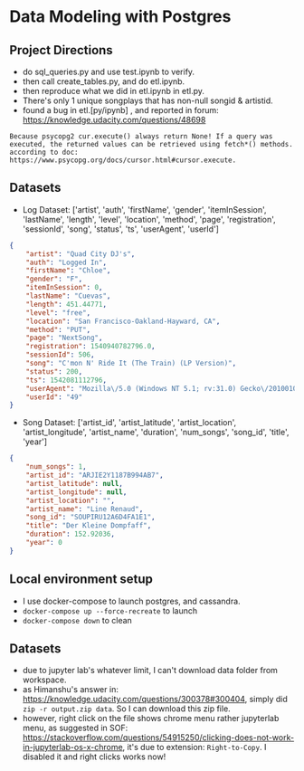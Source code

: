 # Data Modeling with Postgres

## Project Directions
* do sql_queries.py and use test.ipynb to verify.
* then call create_tables.py, and do etl.ipynb.
* then reproduce what we did in etl.ipynb in etl.py.
* There's only 1 unique songplays that has non-null songid & artistid.
* found a bug in etl.[py/ipynb] , and reported in forum: https://knowledge.udacity.com/questions/48698
```
Because psycopg2 cur.execute() always return None! If a query was executed, the returned values can be retrieved using fetch*() methods.
according to doc: https://www.psycopg.org/docs/cursor.html#cursor.execute.
```

## Datasets
* Log Dataset: ['artist', 'auth', 'firstName', 'gender', 'itemInSession', 'lastName',
       'length', 'level', 'location', 'method', 'page', 'registration',
       'sessionId', 'song', 'status', 'ts', 'userAgent', 'userId']

```json
{
    "artist": "Quad City DJ's",
    "auth": "Logged In",
    "firstName": "Chloe",
    "gender": "F",
    "itemInSession": 0,
    "lastName": "Cuevas",
    "length": 451.44771,
    "level": "free",
    "location": "San Francisco-Oakland-Hayward, CA",
    "method": "PUT",
    "page": "NextSong",
    "registration": 1540940782796.0,
    "sessionId": 506,
    "song": "C'mon N' Ride It (The Train) (LP Version)",
    "status": 200,
    "ts": 1542081112796,
    "userAgent": "Mozilla\/5.0 (Windows NT 5.1; rv:31.0) Gecko\/20100101 Firefox\/31.0",
    "userId": "49"
}
```
* Song Dataset: ['artist_id', 'artist_latitude', 'artist_location', 'artist_longitude',
       'artist_name', 'duration', 'num_songs', 'song_id', 'title', 'year']

```json
{
    "num_songs": 1,
    "artist_id": "ARJIE2Y1187B994AB7",
    "artist_latitude": null,
    "artist_longitude": null,
    "artist_location": "",
    "artist_name": "Line Renaud",
    "song_id": "SOUPIRU12A6D4FA1E1",
    "title": "Der Kleine Dompfaff",
    "duration": 152.92036,
    "year": 0
}
```

## Local environment setup
* I use docker-compose to launch postgres, and cassandra.
* `docker-compose up --force-recreate` to launch
* `docker-compose down` to clean

## Datasets
* due to jupyter lab's whatever limit, I can't download data folder from workspace.
* as Himanshu's answer in: https://knowledge.udacity.com/questions/300378#300404, simply did `zip -r output.zip data`. So I can download this zip file.
* however, right click on the file shows chrome menu rather jupyterlab menu, as suggested in SOF: https://stackoverflow.com/questions/54915250/clicking-does-not-work-in-jupyterlab-os-x-chrome, it's due to extension: `Right-to-Copy`. I disabled it and right clicks works now!